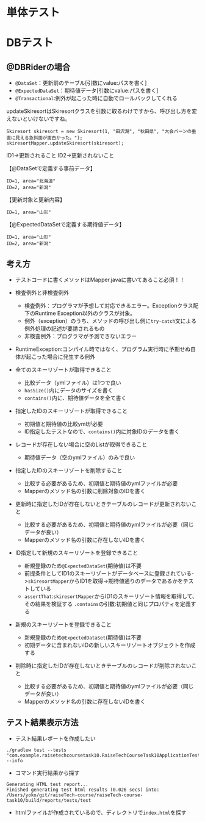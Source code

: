 # 単体テスト

# DBテスト

## @DBRiderの場合

- `@DataSet`：更新前のテーブル[引数にvalue:パスを書く]
- `@ExpectedDataSet`：期待値データ[引数にvalue:パスを書く]
- `@Transactional`:例外が起こった時に自動でロールバックしてくれる

updateSkiresortはSkiresortクラスを引数に取るわけですから、呼び出し方を変えないといけないですね。

```
Skiresort skiresort = new Skiresort(1, "田沢湖", "秋田県", "大会バーンの垂直に見える急斜面が面白かった。");
skiresortMapper.updateSkiresort(skiresort);
```

ID1->更新されること
ID2->更新されないこと

【@DataSetで定義する事前データ】

```
ID=1, area="北海道"
ID=2, area="新潟"
```

【更新対象と更新内容】

```
ID=1, area="山形"
```

【@ExpectedDataSetで定義する期待値データ】

```
ID=1, area="山形"
ID=2, area="新潟"
```

## 考え方

- テストコードに書くメソッドはMapper.javaに書いてあること必須！！
- 検査例外と非検査例外
    - 検査例外：プログラマが予想して対応できるエラー。Exceptionクラス配下のRuntime Exception以外のクラスが対象。
    - 例外（exception）のうち、メソッドの呼び出し側に`try-catch`文による例外処理の記述が要請されるもの
    - 非検査例外：プログラマが予測できないエラー
- RuntimeException:コンパイル時ではなく、プログラム実行時に予期せぬ自体が起こった場合に発生する例外

- 全てのスキーリゾートが取得できること
    - 比較データ（ymlファイル）は1つで良い
    - `hasSize()`内にデータのサイズを書く
    - `contains()`内に、期待値データを全て書く


- 指定したIDのスキーリゾートが取得できること
    - 初期値と期待値の比較ymlが必要
    - ID指定したテストなので、`contains()`内に対象IDのデータを書く


- レコードが存在しない場合に空のListが取得できること
    - 期待値データ（空のymlファイル）のみで良い


- 指定したIDのスキーリゾートを削除すること
    - 比較する必要があるため、初期値と期待値のymlファイルが必要
    - Mapperのメソッド名の引数に削除対象のIDを書く


- 更新時に指定したIDが存在しないときテーブルのレコードが更新されないこと
    - 比較する必要があるため、初期値と期待値のymlファイルが必要（同じデータが良い）
    - Mapperのメソッド名の引数に存在しないIDを書く

- ID指定して新規のスキーリゾートを登録できること
    - 新規登録のため`@ExpectedDataSet`(期待値)は不要
    - 前提条件としてID1のスキーリゾートがデータベースに登録されている->`skiresortMapper`からID1を取得->期待値通りのデータであるかをテストしている
    - `assertThat`:`skiresortMapper`からID1のスキーリゾート情報を取得して、その結果を検証する
      `.contains`の引数:初期値と同じプロパティを定義する

- 新規のスキーリゾートを登録できること
    - 新規登録のため`@ExpectedDataSet`(期待値)は不要
    - 初期データに含まれないIDの新しいスキーリゾートオブジェクトを作成する

- 削除時に指定したIDが存在しないときテーブルのレコードが削除されないこと
    - 比較する必要があるため、初期値と期待値のymlファイルが必要（同じデータが良い）
    - Mapperのメソッド名の引数に存在しないIDを書く

## テスト結果表示方法

- テスト結果レポートを作成したい

```
./gradlew test --tests "com.example.raisetechcoursetask10.RaiseTechCourseTask10ApplicationTests" --info
```

- コマンド実行結果から探す

```agsl
Generating HTML test report...
Finished generating test html results (0.026 secs) into: /Users/yoko/git/raiseTech-course/raiseTech-course-task10/build/reports/tests/test
```

- htmlファイルが作成されているので、ディレクトリで`index.html`を探す
